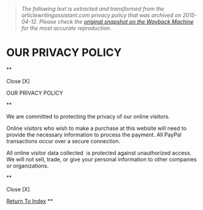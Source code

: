 > *The following text is extracted and transformed from the articlewritingassistant.com privacy policy that was archived on 2015-04-12. Please check the [original snapshot on the Wayback Machine](https://web.archive.org/web/20150412025844id_/http%3A//articlewritingassistant.com/privacy.php) for the most accurate reproduction.*

# OUR PRIVACY POLICY

**

Close [X]

OUR PRIVACY POLICY

**

We are committed to protecting the privacy of our online visitors. 

Online visitors who wish to make a purchase at this website will need to provide the necessary information to process the payment. All PayPal transactions occur over a secure connection.

All online visitor data collected  is protected against unauthorized access. We will not sell, trade, or give your personal information to other companies or organizations.

**

Close [X]

[Return To Index](https://web.archive.org/) **
